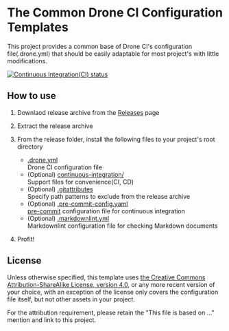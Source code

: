 # The Common Drone CI Configuration Templates

This project provides a common base of Drone CI's configuration file(.drone.yml) that should be easily adaptable for most project's with little modifications.

[![Continuous Integration(CI) status](https://cloud.drone.io/api/badges/Lin-Buo-Ren/common-drone-ci-configs/status.svg?github-camo-dont-cache=true)](https://cloud.drone.io/Lin-Buo-Ren/common-drone-ci-configs)

## How to use

1. Downlaod release archive from the [Releases](https://github.com/Lin-Buo-Ren/common-drone-ci-configs/releases) page
1. Extract the release archive
1. From the release folder, install the following files to your project's root directory
    - [.drone.yml](.drone.yml)  
      Drone CI configuration file
    - (Optional) [continuous-integration/](continuous-integration/)  
      Support files for convenience(CI, CD)
    - (Optional) [.gitattributes](.gitattributes)  
      Specify path patterns to exclude from the release archive
    - (Optional) [.pre-commit-config.yaml](.pre-commit-config.yaml)  
      [pre-commit](https://pre-commit.com) configuration file for continuous integration
    - (Optional) [.markdownlint.yml](.markdownlint.yml)  
      Markdownlint configuration file for checking Markdown documents

1. Profit!

## License

Unless otherwise specified, this template uses [the Creative Commons Attribution-ShareAlike License, version 4.0](https://creativecommons.org/licenses/by-sa/4.0), or any more recent version of your choice, with an exception of the license only covers the configuration file itself, but not other assets in your project.

For the attribution requirement, please retain the "This file is based on ..." mention and link to this project.
